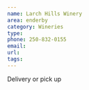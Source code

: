 ```yaml
---
name: Larch Hills Winery
area: enderby
category: Wineries
type:
phone: 250-832-0155
email:
url:
tags:
---
```


Delivery or pick up
